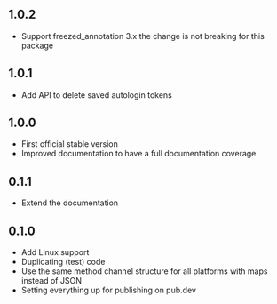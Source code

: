 ## 1.0.2

* Support freezed_annotation 3.x the change is not breaking for this package

## 1.0.1

* Add API to delete saved autologin tokens

## 1.0.0

* First official stable version
* Improved documentation to have a full documentation coverage

## 0.1.1

* Extend the documentation

## 0.1.0

* Add Linux support
* Duplicating (test) code
* Use the same method channel structure for all platforms with maps instead of
  JSON
* Setting everything up for publishing on pub.dev
